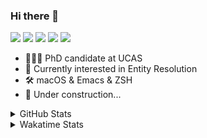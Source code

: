 ### Hi there 👋

[![](https://img.shields.io/badge/-Email-325180?logo=maildotru&logoColor=white&style=flat-square)](mailto:hi@wang.tianshu.me)
[![](https://img.shields.io/badge/-GitHub-black?logo=GitHub&style=flat-square)](https://github.com/tshu-w)
[![](https://img.shields.io/badge/-Telegram-26a5e4?labelColor=fafafa&logo=telegram&style=flat-square)](https://t.me/tshu_w) 
[![](https://img.shields.io/badge/-Twitter-1da1f2?logo=Twitter&logoColor=white&style=flat-square)](https://twitter.com/tshu_w)
[![](https://komarev.com/ghpvc/?username=tshu-w&color=blueviolet&style=flat-square)]()



- 🧑🏻‍🎓 PhD candidate at UCAS
- 🔭 Currently interested in Entity Resolution
- 🛠 macOS & Emacs & ZSH
- 🚧 Under construction...

<details>

<summary>GitHub Stats</summary>

![Tianshu's GitHub stats](https://github-readme-stats.vercel.app/api?username=tshu-w&show_icons=true&theme=buefy&count_private=true)
  
</details>


<details>
  <summary>Wakatime Stats</summary>

  Currently, files accessed by tramp cannot be tracked by wakatime, see https://github.com/wakatime/wakatime-mode/issues/27
  <br>
  
<!--START_SECTION:waka-->
![Code Time](http://img.shields.io/badge/Code%20Time-6%2C212%20hrs%2013%20mins-blue)

**I'm an Early 🐤** 

```text
🌞 Morning    81 commits     ████░░░░░░░░░░░░░░░░░░░░░   17.8% 
🌆 Daytime    232 commits    ████████████░░░░░░░░░░░░░   50.99% 
🌃 Evening    126 commits    ███████░░░░░░░░░░░░░░░░░░   27.69% 
🌙 Night      16 commits     █░░░░░░░░░░░░░░░░░░░░░░░░   3.52%

```
📅 **I'm Most Productive on Tuesday** 

```text
Monday       73 commits     ████░░░░░░░░░░░░░░░░░░░░░   16.04% 
Tuesday      102 commits    █████░░░░░░░░░░░░░░░░░░░░   22.42% 
Wednesday    54 commits     ███░░░░░░░░░░░░░░░░░░░░░░   11.87% 
Thursday     45 commits     ██░░░░░░░░░░░░░░░░░░░░░░░   9.89% 
Friday       71 commits     ████░░░░░░░░░░░░░░░░░░░░░   15.6% 
Saturday     59 commits     ███░░░░░░░░░░░░░░░░░░░░░░   12.97% 
Sunday       51 commits     ██░░░░░░░░░░░░░░░░░░░░░░░   11.21%

```


📊 **This Week I Spent My Time On** 

```text
💬 Programming Languages: 
sh                       14 hrs 21 mins      █████████████████████████   100.0%

🔥 Editors: 
Zsh                      14 hrs 21 mins      █████████████████████████   100.0%

🐱‍💻 Projects: 
universal-blocker        8 hrs 49 mins       ███████████████░░░░░░░░░░   61.49% 
Terminal                 3 hrs 38 mins       ██████░░░░░░░░░░░░░░░░░░░   25.38% 
lightning-template       1 hr 52 mins        ███░░░░░░░░░░░░░░░░░░░░░░   13.1% 
lightning                0 secs              ░░░░░░░░░░░░░░░░░░░░░░░░░   0.02% 
Homebrew                 0 secs              ░░░░░░░░░░░░░░░░░░░░░░░░░   0.01%

💻 Operating System: 
Linux                    9 hrs 17 mins       ████████████████░░░░░░░░░   64.69% 
Mac                      5 hrs 4 mins        ████████░░░░░░░░░░░░░░░░░   35.31%

```

**I Mostly Code in Python** 

```text
Python                   11 repos            ████████████░░░░░░░░░░░░░   50.0% 
HTML                     2 repos             ██░░░░░░░░░░░░░░░░░░░░░░░   9.09% 
Emacs Lisp               2 repos             ██░░░░░░░░░░░░░░░░░░░░░░░   9.09% 
JavaScript               2 repos             ██░░░░░░░░░░░░░░░░░░░░░░░   9.09% 
TeX                      2 repos             ██░░░░░░░░░░░░░░░░░░░░░░░   9.09%

```



 Last Updated on 25/01/2023 08:06:29 UTC
<!--END_SECTION:waka-->
</details>
